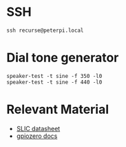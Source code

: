 SSH
===
```
ssh recurse@peterpi.local
```

Dial tone generator
===================
```
speaker-test -t sine -f 350 -l0
speaker-test -t sine -f 440 -l0
```

Relevant Material
=================
- [SLIC datasheet](https://silvertel.com/images/datasheets/Ag1171-datasheet-Low-cost-ringing-SLIC-with-single-supply.pdf)
- [gpiozero docs](https://gpiozero.readthedocs.io/en/latest/)
